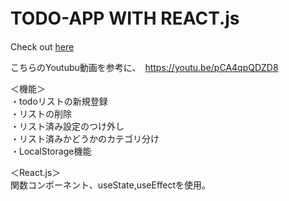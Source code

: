# TODO-APP WITH REACT.js　　

Check out  [here](https://shio-max.github.io/todo-app/)

こちらのYoutubu動画を参考に、　https://youtu.be/pCA4qpQDZD8 

＜機能＞  
・todoリストの新規登録   
・リストの削除   
・リスト済み設定のつけ外し   
・リスト済みかどうかのカテゴリ分け    
・LocalStorage機能   

＜React.js＞  
関数コンポーネント、useState,useEffectを使用。  
